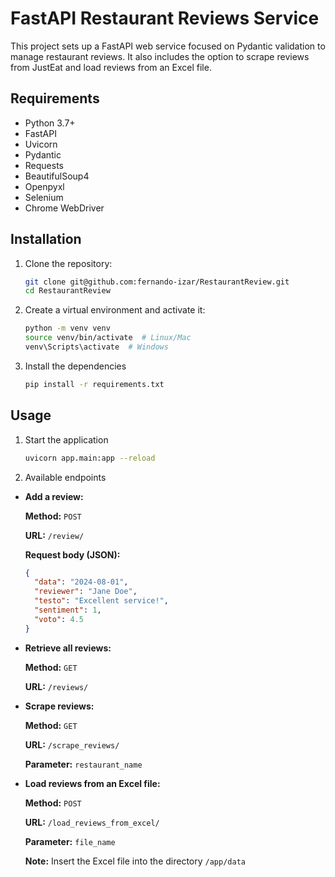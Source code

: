 # FastAPI Restaurant Reviews Service

This project sets up a FastAPI web service focused on Pydantic validation to manage restaurant reviews. It also includes the option to scrape reviews from JustEat and load reviews from an Excel file.

## Requirements

- Python 3.7+
- FastAPI
- Uvicorn
- Pydantic
- Requests
- BeautifulSoup4
- Openpyxl
- Selenium
- Chrome WebDriver

## Installation

1. Clone the repository:

   ```bash
   git clone git@github.com:fernando-izar/RestaurantReview.git
   cd RestaurantReview
   ```

2. Create a virtual environment and activate it:

   ```bash
   python -m venv venv
   source venv/bin/activate  # Linux/Mac
   venv\Scripts\activate  # Windows
   ```

3. Install the dependencies
   ```bash
   pip install -r requirements.txt
   ```

## Usage

1. Start the application

   ```bash
   uvicorn app.main:app --reload
   ```

2. Available endpoints

- **Add a review:**

  **Method:** `POST`

  **URL:** `/review/`

  **Request body (JSON):**

  ```json
  {
    "data": "2024-08-01",
    "reviewer": "Jane Doe",
    "testo": "Excellent service!",
    "sentiment": 1,
    "voto": 4.5
  }
  ```

- **Retrieve all reviews:**

  **Method:** `GET`

  **URL:** `/reviews/`

- **Scrape reviews:**

  **Method:** `GET`

  **URL:** `/scrape_reviews/`

  **Parameter:** `restaurant_name`

- **Load reviews from an Excel file:**

  **Method:** `POST`

  **URL:** `/load_reviews_from_excel/`

  **Parameter:** `file_name`

  **Note:** Insert the Excel file into the directory `/app/data`
